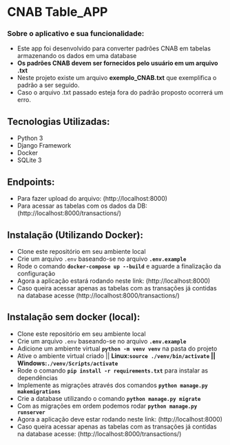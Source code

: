# CNAB Table_APP

### Sobre o aplicativo e sua funcionalidade:
- Este app foi desenvolvido para converter padrões CNAB em tabelas armazenando os dados em uma database
- **Os padrões CNAB devem ser fornecidos pelo usuário em um arquivo .txt**
- Neste projeto existe um arquivo **exemplo_CNAB.txt** que exemplifica o padrão a ser seguido.
- Caso o arquivo .txt passado esteja fora do padrão proposto ocorrerá um erro.

## Tecnologias Utilizadas:
- Python 3
- Django Framework
- Docker
- SQLite 3

## Endpoints:
- Para fazer upload do arquivo: (http://localhost:8000)
- Para acessar as tabelas com os dados da DB: (http://localhost:8000/transactions/)

## Instalação (Utilizando Docker):
- Clone este repositório em seu ambiente local
- Crie um arquivo `.env` baseando-se no arquivo **`.env.example`**
- Rode o comando **`docker-compose up --build`** e aguarde a finalização da configuração
- Agora a aplicação estará rodando neste link: (http://localhost:8000)
- Caso queira acessar apenas as tabelas com as transações já contidas na database acesse (http://localhost:8000/transactions/)

## Instalação sem docker (local):
- Clone este repositório em seu ambiente local
- Crie um arquivo `.env` baseando-se no arquivo **`.env.example`**
- Adicione um ambiente virtual **`python -m venv venv`** na pasta do projeto
- Ative o ambiente virtual criado || **Linux:`source ./venv/bin/activate` || Windows:`./venv/Scripts/activate`**
- Rode o comando **`pip install -r requirements.txt`** para instalar as dependências
- Implemente as migrações através dos comandos **`python manage.py makemigrations`**
- Crie a database utilizando o comando **`python manage.py migrate`**
- Com as migrações em ordem podemos rodar **`python manage.py runserver`**
- Agora a aplicação deve estar rodando neste link: (http://localhost:8000)
- Caso queira acessar apenas as tabelas com as transações já contidas na database acesse: (http://localhost:8000/transactions/)

